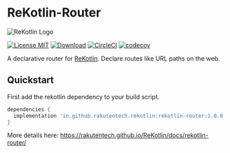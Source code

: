# ReKotlin-Router

![ReKotlin Logo](https://rakutentech.github.io/ReKotlin/logo.svg)

[![License MIT](https://img.shields.io/badge/license-MIT-blue.svg?style=flat-square)](https://github.com/ReSwift/ReSwift/blob/master/LICENSE.md)
[![Download](https://maven-badges.herokuapp.com/maven-central/io.github.rakutentech.rekotlin/rekotlin-router/badge.svg)](https://maven-badges.herokuapp.com/maven-central/io.github.rakutentech.rekotlin/rekotlin-router)
[![CircleCI](https://circleci.com/gh/rakutentech/ReKotlin.svg?style=svg)](https://circleci.com/gh/rakutentech/ReKotlin)
[![codecov](https://codecov.io/gh/rakutentech/ReKotlin/branch/master/graph/badge.svg)](https://codecov.io/gh/rakutentech/ReKotlin)

A declarative router for [ReKotlin](https://github.com/rakutentech/ReKotlin). Declare routes like URL paths on the web.

## Quickstart

First add the rekotlin dependency to your build script.

```groovy
dependencies {
  implementation 'io.github.rakutentech.rekotlin:rekotlin-router:1.0.0'
}
```

More details here: https://rakutentech.github.io/ReKotlin/docs/rekotlin-router/
